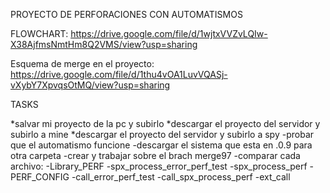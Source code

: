 PROYECTO DE PERFORACIONES CON AUTOMATISMOS

FLOWCHART: https://drive.google.com/file/d/1wjtxVVZvLQIw-X38AjfmsNmtHm8Q2VMS/view?usp=sharing

Esquema de merge en el proyecto: https://drive.google.com/file/d/1thu4vOA1LuvVQASj-vXybY7XpvqsOtMQ/view?usp=sharing


TASKS

*salvar mi proyecto de la pc y subirlo
*descargar el proyecto del servidor y subirlo a mine
*descargar el proyecto del servidor y subirlo a spy
-probar que el automatismo funcione
-descargar el sistema que esta en .0.9 para otra carpeta
-crear y trabajar sobre el brach merge97
-comparar cada archivo:
    -Library_PERF
    -spx_process_error_perf_test
    -spx_process_perf
    -PERF_CONFIG
    -call_error_perf_test
    -call_spx_process_perf
    -ext_call




